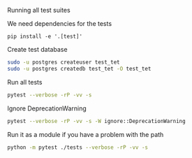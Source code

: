 Running all test suites 

We need dependencies for the tests
```
pip install -e '.[test]'
```

Create test database
```bash
sudo -u postgres createuser test_tet
sudo -u postgres createdb test_tet -O test_tet
```

Run all tests
```bash 
pytest --verbose -rP -vv -s
```
Ignore DeprecationWarning
```bash
pytest --verbose -rP -vv -s -W ignore::DeprecationWarning
```

Run it as a module if you have a problem with the path
```bash
python -m pytest ./tests --verbose -rP -vv -s
```
